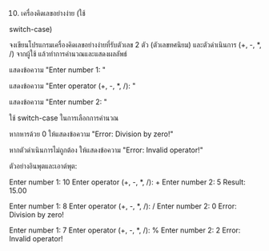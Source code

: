10. เครื่องคิดเลขอย่างง่าย (ใช้ 

switch-case) 

จงเขียนโปรแกรมเครื่องคิดเลขอย่างง่ายที่รับตัวเลข 2 ตัว (ตัวเลขทศนิยม) และตัวดำเนินการ (+, -, *, /) จากผู้ใช้ แล้วทำการคำนวณและแสดงผลลัพธ์

แสดงข้อความ "Enter number 1: "

แสดงข้อความ "Enter operator (+, -, *, /): "

แสดงข้อความ "Enter number 2: "

ใช้ switch-case ในการเลือกการคำนวณ

หากหารด้วย 0 ให้แสดงข้อความ "Error: Division by zero!"

หากตัวดำเนินการไม่ถูกต้อง ให้แสดงข้อความ "Error: Invalid operator!"

ตัวอย่างอินพุตและเอาต์พุต:

Enter number 1: 10
Enter operator (+, -, *, /): +
Enter number 2: 5
Result: 15.00

Enter number 1: 8
Enter operator (+, -, *, /): /
Enter number 2: 0
Error: Division by zero!

Enter number 1: 7
Enter operator (+, -, *, /): %
Enter number 2: 2
Error: Invalid operator!